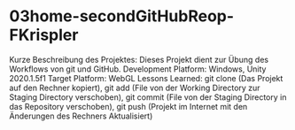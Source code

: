 # 03home-secondGitHubReop-FKrispler
Kurze Beschreibung des Projektes: Dieses Projekt dient zur Übung des Workflows von git und GitHub.
Development Platform: Windows, Unity 2020.1.5f1
Target Platform: WebGL
Lessons Learned: git clone (Das Projekt auf den Rechner kopiert), git add (File von der Working Directory zur Staging Directory verschoben),
git commit (File von der Staging Directory in das Repository verschoben), git push (Projekt im Internet mit den Änderungen des Rechners Aktualisiert)
